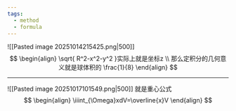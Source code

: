 ```yaml
---
tags:
  - method
  - formula
---
```

![[Pasted image 20251014215425.png|500]]
$$
\begin{align}
\sqrt{ R^2-x^2-y^2 }实际上就是坐标z \\
那么定积分的几何意义就是球体积的 \frac{1}{8}
\end{align}
$$

---

![[Pasted image 20251017101549.png|500]]
就是重心公式
$$
\begin{align}
\iiint_{\Omega}xdV=\overline{x}V
\end{align}
$$

